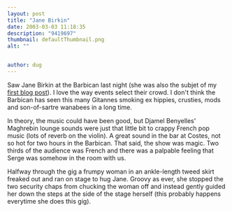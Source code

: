 ```yaml
---
layout: post
title: "Jane Birkin"
date: 2003-03-03 11:18:35
description: "9419697"
thumbnail: defaultThumbnail.png
alt: ""


author: dug
---
```


<p>Saw Jane Birkin at the Barbican last night (she was also the subjet of my <a href="http://www.donkeyontheedge.com/permalinker/?pid=20&amp;blog=donkey">first blog post</a>). I love the way events select their crowd. I don't think the Barbican has seen this many Gitannes smoking ex hippies, crusties, mods and son-of-sartre wanabees in a long time.</p>

<p>In theory, the music could have been good, but Djamel Benyelles' Maghrebin lounge sounds were just that little bit to crappy French pop music (lots of reverb on the violin). A great sound in the bar at Costes, not so hot for two hours in the Barbican. That said, the show was magic. Two thirds of the audience was French and there was a palpable feeling that Serge was somehow in the room with us. </p>

<p>Halfway through the gig a frumpy woman in an ankle-length tweed skirt freaked out and ran on stage to hug Jane. Groovy as ever, she stopped the two security chaps from chucking the woman off and instead gently guided her down the steps at the side of the stage herself (this probably happens everytime she does this gig).</p>
